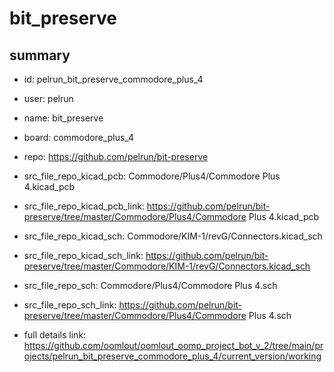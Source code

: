 # bit_preserve
 
## summary 
* id: pelrun_bit_preserve_commodore_plus_4
* user: pelrun
* name: bit_preserve
* board: commodore_plus_4
* repo: https://github.com/pelrun/bit-preserve
* src_file_repo_kicad_pcb: Commodore/Plus4/Commodore Plus 4.kicad_pcb
* src_file_repo_kicad_pcb_link: https://github.com/pelrun/bit-preserve/tree/master/Commodore/Plus4/Commodore Plus 4.kicad_pcb
* src_file_repo_kicad_sch: Commodore/KIM-1/revG/Connectors.kicad_sch
* src_file_repo_kicad_sch_link: https://github.com/pelrun/bit-preserve/tree/master/Commodore/KIM-1/revG/Connectors.kicad_sch

* src_file_repo_sch: Commodore/Plus4/Commodore Plus 4.sch
* src_file_repo_sch_link: https://github.com/pelrun/bit-preserve/tree/master/Commodore/Plus4/Commodore Plus 4.sch
* full details link: https://github.com/oomlout/oomlout_oomp_project_bot_v_2/tree/main/projects/pelrun_bit_preserve_commodore_plus_4/current_version/working  







